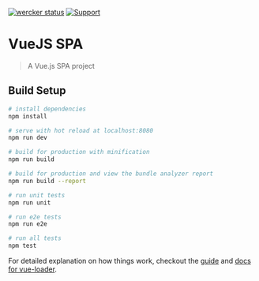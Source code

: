 [![wercker status](https://app.wercker.com/status/5f5a7cd29403cb593d97eb71ead9935c/m/master "wercker status")](https://app.wercker.com/project/byKey/5f5a7cd29403cb593d97eb71ead9935c)
[![Support](https://supporterhq.com/api/b/9ta2v0nem6g35roljw6pqkiop)](https://supporterhq.com/give/9ta2v0nem6g35roljw6pqkiop)

# VueJS SPA

> A Vue.js SPA project

## Build Setup

``` bash
# install dependencies
npm install

# serve with hot reload at localhost:8080
npm run dev

# build for production with minification
npm run build

# build for production and view the bundle analyzer report
npm run build --report

# run unit tests
npm run unit

# run e2e tests
npm run e2e

# run all tests
npm test
```

For detailed explanation on how things work, checkout the [guide](http://vuejs-templates.github.io/webpack/) and [docs for vue-loader](http://vuejs.github.io/vue-loader).
